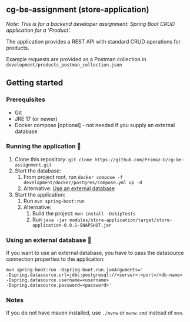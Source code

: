 ## cg-be-assignment (store-application)

_Note: This is for a backend developer assignment: Spring Boot CRUD application for a 'Product'._

The application provides a REST API with standard CRUD operations for products.

Example requests are provided as a Postman collection in `development/products_postman_collection.json`

## Getting started

### Prerequisites

* Git
* JRE 17 (or newer)
* Docker compose [optional] - not needed if you supply an external database

### Running the application 🚀

1. Clone this repository: `git clone https://github.com/Primoz-G/cg-be-assignment.git`
2. Start the database:
    1. From project root, run `docker compose -f development/docker/postgres/compose.yml up -d`
    2. Alternative: [Use an external database](#using-an-external-database-)
3. Start the application:
    1. Run `mvn spring-boot:run`
    2. Alternative:
        1. Build the project: `mvn install -DskipTests`
        2. Run `java -jar modules/store-application/target/store-application-0.0.1-SNAPSHOT.jar`

### Using an external database 🐘

If you want to use an external database, you have to pass the datasource connection properties to the application:

```
mvn spring-boot:run -Dspring-boot.run.jvmArguments='
-Dspring.datasource.url=jdbc:postgresql://<server>:<port>/<db-name>
-Dspring.datasource.username=<username>
-Dspring.datasource.password=<password>'
```

### Notes

If you do not have maven installed, use `./mvnw` or `mvnw.cmd` instead of `mvn`.
